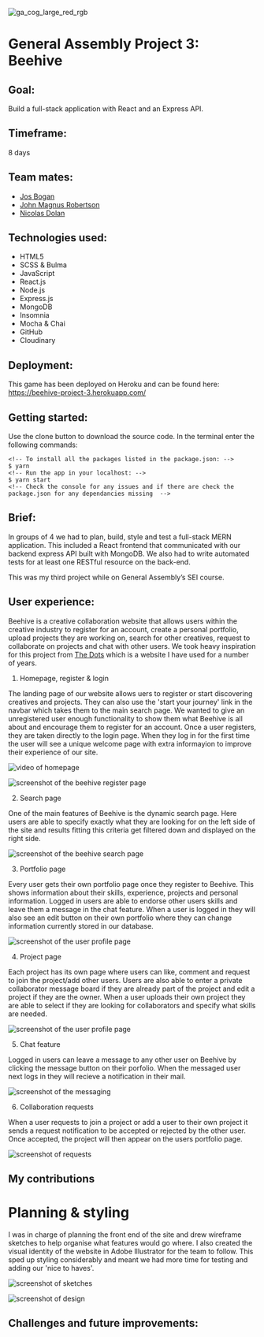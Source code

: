 ![ga_cog_large_red_rgb](https://cloud.githubusercontent.com/assets/40461/8183776/469f976e-1432-11e5-8199-6ac91363302b.png)

# General Assembly Project 3: Beehive

## Goal:
Build a full-stack application with React and an Express API.

## Timeframe:
8 days

## Team mates:
* [Jos Bogan](https://github.com/JosBogan/)
* [John Magnus Robertson](https://github.com/jaymagrob/)
* [Nicolas Dolan](https://github.com/Nicolas-Dolan)

## Technologies used:
* HTML5
* SCSS & Bulma
* JavaScript
* React.js
* Node.js
* Express.js
* MongoDB
* Insomnia
* Mocha & Chai
* GitHub
* Cloudinary

## Deployment:
This game has been deployed on Heroku and can be found here: https://beehive-project-3.herokuapp.com/

## Getting started:
Use the clone button to download the source code. In the terminal enter the following commands:

```
<!-- To install all the packages listed in the package.json: -->
$ yarn
<!-- Run the app in your localhost: -->
$ yarn start
<!-- Check the console for any issues and if there are check the package.json for any dependancies missing  -->
```

## Brief:
In groups of 4 we had to plan, build, style and test a full-stack MERN application. This included a React frontend that communicated with our backend express API built with MongoDB. We also had to write automated tests for at least one RESTful resource on the back-end.

This was my third project while on General Assembly’s SEI course.

## User experience:
Beehive is a creative collaboration website that allows users within the creative industry to register for an account, create a personal portfolio, upload projects they are working on, search for other creatives, request to collaborate on projects and chat with other users. We took heavy inspiration for this project from [The Dots](https://the-dots.com/) which is a website I have used for a number of years. 

1. Homepage, register & login

The landing page of our website allows uers to register or start discovering creatives and projects. They can also use the 'start your journey' link in the navbar which takes them to the main search page. We wanted to give an unregistered user enough functionality to show them what Beehive is all about and encourage them to register for an account. Once a user registers, they are taken directly to the login page. When they log in for the first time the user will see a unique welcome page with extra informayion to improve their experience of our site.

![video of homepage](https://github.com/abigailforeman1/sei-project-3/blob/master/src/assets/beehive2.gif)

![screenshot of the beehive register page](https://github.com/abigailforeman1/sei-project-3/blob/master/src/assets/beehiveregister.png)

2. Search page 

One of the main features of Beehive is the dynamic search page. Here users are able to specify exactly what they are looking for on the left side of the site and results fitting this criteria get filtered down and displayed on the right side. 

![screenshot of the beehive search page](https://github.com/abigailforeman1/sei-project-3/blob/master/src/assets/beehivesearch.png)

3. Portfolio page

Every user gets their own portfolio page once they register to Beehive. This shows information about their skills, experience, projects and personal information. Logged in users are able to endorse other users skills and leave them a message in the chat feature. When a user is logged in they will also see an edit button on their own portfolio where they can change information currently stored in our database.

![screenshot of the user profile page](https://github.com/abigailforeman1/sei-project-3/blob/master/src/assets/profilepage.png)

4. Project page

Each project has its own page where users can like, comment and request to join the project/add other users. Users are also able to enter a private collaborator message board if they are already part of the project and edit a project if they are the owner. When a user uploads their own project they are able to select if they are looking for collaborators and specify what skills are needed.

![screenshot of the user profile page](https://github.com/abigailforeman1/sei-project-3/blob/master/src/assets/project.png)

5. Chat feature

Logged in users can leave a message to any other user on Beehive by clicking the message button on their porfolio. When the messaged user next logs in they will recieve a notification in their mail.

![screenshot of the messaging](https://github.com/abigailforeman1/sei-project-3/blob/master/src/assets/chat.png)

6. Collaboration requests

When a user requests to join a project or add a user to their own project it sends a request notification to be accepted or rejected by the other user. Once accepted, the project will then appear on the users portfolio page.

![screenshot of requests](https://github.com/abigailforeman1/sei-project-3/blob/master/src/assets/requests.png)

## My contributions

# Planning & styling

I was in charge of planning the front end of the site and drew wireframe sketches to help organise what features would go where. I also created the visual identity of the website in Adobe Illustrator for the team to follow. This sped up styling considerably and meant we had more time for testing and adding our 'nice to haves'.

![screenshot of sketches](https://github.com/abigailforeman1/sei-project-3/blob/master/src/assets/planning.png)

![screenshot of design](https://github.com/abigailforeman1/sei-project-3/blob/master/src/assets/design.png)



## Challenges and future improvements:



